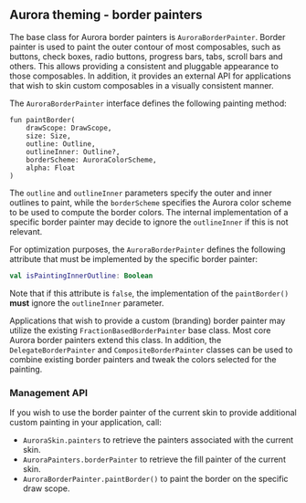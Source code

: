 ## Aurora theming - border painters

The base class for Aurora border painters is `AuroraBorderPainter`. Border painter is used to paint the outer contour of most composables, such as buttons, check boxes, radio buttons, progress bars, tabs, scroll bars and others. This allows providing a consistent and pluggable appearance to those composables. In addition, it provides an external API for applications that wish to skin custom composables in a visually consistent manner.

The `AuroraBorderPainter` interface defines the following painting method:

```kotling
fun paintBorder(
    drawScope: DrawScope,
    size: Size,
    outline: Outline,
    outlineInner: Outline?,
    borderScheme: AuroraColorScheme,
    alpha: Float
)
```

The `outline` and `outlineInner` parameters specify the outer and inner outlines to paint, while the `borderScheme` specifies the Aurora color scheme to be used to compute the border colors. The internal implementation of a specific border painter may decide to ignore the `outlineInner` if this is not relevant.

For optimization purposes, the `AuroraBorderPainter` defines the following attribute that must be implemented by the specific border painter:

```kotlin
val isPaintingInnerOutline: Boolean
```

Note that if this attribute is `false`, the implementation of the `paintBorder()` **must** ignore the `outlineInner` parameter.

Applications that wish to provide a custom (branding) border painter may utilize the existing `FractionBasedBorderPainter` base class. Most core Aurora border painters extend this class. In addition, the `DelegateBorderPainter` and `CompositeBorderPainter` classes can be used to combine existing border painters and tweak the colors selected for the painting.

### Management API

If you wish to use the border painter of the current skin to provide additional custom painting in your application, call:

* `AuroraSkin.painters` to retrieve the painters associated with the current skin.
* `AuroraPainters.borderPainter` to retrieve the fill painter of the current skin.
* `AuroraBorderPainter.paintBorder()` to paint the border on the specific draw scope.
